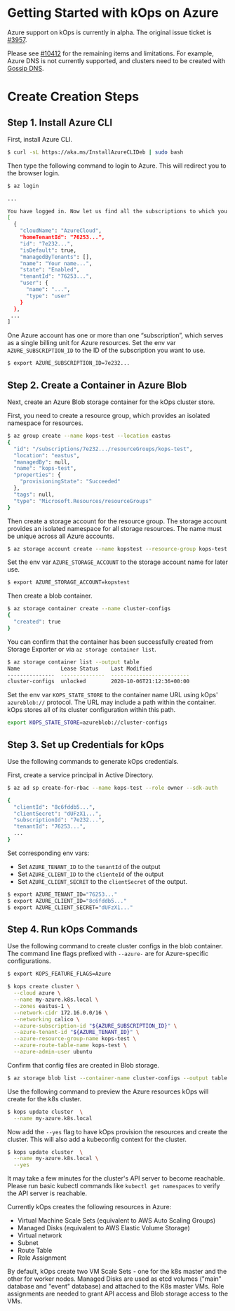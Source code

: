 # Getting Started with kOps on Azure

Azure support on kOps is currently in alpha. The original issue
ticket is [#3957](https://github.com/kubernetes/kops/issues/3957).

Please see [#10412](https://github.com/kubernetes/kops/issues/10412)
for the remaining items and limitations. For example, Azure DNS is not
currently supported, and clusters need to be created with [Gossip
DNS](https://kops.sigs.k8s.io/gossip/).

# Create Creation Steps

## Step 1. Install Azure CLI

First, install Azure CLI.

```bash
$ curl -sL https://aka.ms/InstallAzureCLIDeb | sudo bash
```

Then type the following command to login to Azure. This will redirect
you to the browser login.

```bash
$ az login

...

You have logged in. Now let us find all the subscriptions to which you have access...
[
  {
	"cloudName": "AzureCloud",
	"homeTenantId": "76253...",
	"id": "7e232...",
	"isDefault": true,
	"managedByTenants": [],
	"name": "Your name...",
	"state": "Enabled",
	"tenantId": "76253...",
	"user": {
	  "name": "...",
	  "type": "user"
	}
  },
 ...
]
```

One Azure account has one or more than one “subscription”, which
serves as a single billing unit for Azure resources. Set the env var
`AZURE_SUBSCRIPTION_ID` to the ID of the subscription you want to
use.

```bash
$ export AZURE_SUBSCRIPTION_ID=7e232...
```

## Step 2. Create a Container in Azure Blob

Next, create an Azure Blob storage container for the kOps cluster store.

First, you need to create a resource group, which provides an isolated
namespace for resources.

```bash
$ az group create --name kops-test --location eastus
{
  "id": "/subscriptions/7e232.../resourceGroups/kops-test",
  "location": "eastus",
  "managedBy": null,
  "name": "kops-test",
  "properties": {
	"provisioningState": "Succeeded"
  },
  "tags": null,
  "type": "Microsoft.Resources/resourceGroups"
}
```

Then create a storage account for the resource group. The storage
account provides an isolated namespace for all storage resources. The
name must be unique across all Azure accounts.

```bash
$ az storage account create --name kopstest --resource-group kops-test
```

Set the env var `AZURE_STORAGE_ACCOUNT` to the storage account name for later use.

```bash
$ export AZURE_STORAGE_ACCOUNT=kopstest
```

Then create a blob container.

```bash
$ az storage container create --name cluster-configs
{
  "created": true
}
```

You can confirm that the container has been successfully created from
Storage Exporter or via `az storage container list`.

```bash
$ az storage container list --output table
Name             Lease Status    Last Modified
---------------  --------------  -------------------------
cluster-configs  unlocked        2020-10-06T21:12:36+00:00
```

Set the env var `KOPS_STATE_STORE` to the container name URL using kOps' `azureblob://` protocol.
The URL may include a path within the container.
kOps stores all of its cluster configuration within this path.

```bash
export KOPS_STATE_STORE=azureblob://cluster-configs
```

## Step 3. Set up Credentials for kOps

Use the following commands to generate kOps credentials.

First, create a service principal in Active Directory.

```bash
$ az ad sp create-for-rbac --name kops-test --role owner --sdk-auth

{
  "clientId": "8c6fddb5...",
  "clientSecret": "dUFzX1...",
  "subscriptionId": "7e232...",
  "tenantId": "76253...",
  ...
}
```

Set corresponding env vars:

- Set `AZURE_TENANT_ID` to the `tenantId` of the output
- Set `AZURE_CLIENT_ID` to the `clienteId` of the output
- Set `AZURE_CLIENT_SECRET` to the `clientSecret` of the output.

```bash
$ export AZURE_TENANT_ID="76253..."
$ export AZURE_CLIENT_ID="8c6fddb5..."
$ export AZURE_CLIENT_SECRET="dUFzX1..."
```

## Step 4. Run kOps Commands

Use the following command to create cluster configs in the blob container.
The command line flags prefixed with `--azure-` are for
Azure-specific configurations.

```bash
$ export KOPS_FEATURE_FLAGS=Azure

$ kops create cluster \
  --cloud azure \
  --name my-azure.k8s.local \
  --zones eastus-1 \
  --network-cidr 172.16.0.0/16 \
  --networking calico \
  --azure-subscription-id "${AZURE_SUBSCRIPTION_ID}" \
  --azure-tenant-id "${AZURE_TENANT_ID}" \
  --azure-resource-group-name kops-test \
  --azure-route-table-name kops-test \
  --azure-admin-user ubuntu
```

Confirm that config files are created in Blob storage.

```bash
$ az storage blob list --container-name cluster-configs --output table
```

Use the following command to preview the Azure resources
kOps will create for the k8s cluster.

```bash
$ kops update cluster  \
  --name my-azure.k8s.local
```

Now add the `--yes` flag to have kOps provision the resources
and create the cluster. This will also add a kubeconfig context
for the cluster.

```bash
$ kops update cluster  \
  --name my-azure.k8s.local \
  --yes
```

It may take a few minutes for the cluster's API server to become
reachable. Please run basic kubectl commands like `kubectl get
namespaces` to verify the API server is reachable.

Currently kOps creates the following resources in Azure:

- Virtual Machine Scale Sets (equivalent to AWS Auto Scaling Groups)
- Managed Disks (equivalent to AWS Elastic Volume Storage)
- Virtual network
- Subnet
- Route Table
- Role Assignment

By default, kOps create two VM Scale Sets - one for the k8s master and the
other for worker nodes. Managed Disks are used as etcd volumes ("main"
database and "event" database) and attached to the K8s master
VMs. Role assignments are needed to grant API access and Blob storage
access to the VMs.
